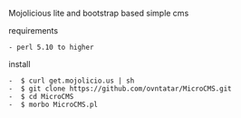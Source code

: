 
Mojolicious lite and bootstrap based simple cms
  
  requirements
  
    - perl 5.10 to higher
  
  install
  
	-  $ curl get.mojolicio.us | sh
	-  $ git clone https://github.com/ovntatar/MicroCMS.git
	-  $ cd MicroCMS
	-  $ morbo MicroCMS.pl
